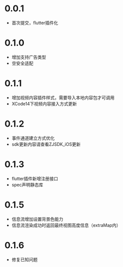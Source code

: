 # 0.0.1

* 首次提交，flutter插件化

# 0.1.0

* 增加支持广告类型
* 空安全适配

# 0.1.1

* 增加视频内容插件样式，需要导入本地内容包才可调用
* XCode14下视频内容接入方式更新

# 0.1.2

* 事件通道建立方式优化
* sdk更新内容请查看ZJSDK_iOS更新

# 0.1.3

* flutter插件新增注册接口
* spec声明静态库

# 0.1.5

* 信息流增加设置背景色能力
* 信息流渲染成功时返回最终视图高度信息（extraMap内）

# 0.1.6

* 修复已知问题
<!-- ## Upgrading from 0.1.x -->
